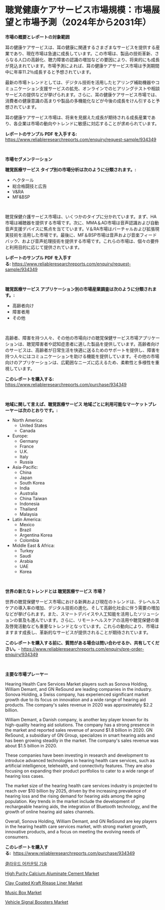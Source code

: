 <p><h1>聴覚健康ケアサービス市場規模：市場展望と市場予測（2024年から2031年）</h1></p><p><strong>市場の概要とレポートの対象範囲</strong></p>
<p><p>耳の健康ケアサービスは、耳の健康に関連するさまざまなサービスを提供する産業であり、現在市場は急速に成長しています。この市場は、製品の技術革新、さらなる人口の高齢化、聴力障害の認識の増加などの要因により、将来的にも成長が見込まれています。市場予測によれば、耳の健康ケアサービス市場は予測期間中に年率11.2％成長すると予想されています。</p><p>最新の市場トレンドとしては、デジタル技術を活用したヒアリング補助機器やコミュニケーション支援サービスの拡充、オンラインでのヒアリングテストや相談サービスの提供などが挙げられます。さらに、耳の健康ケアサービス市場では、消費者の健康意識の高まりや製品の多機能化などが今後の成長をけん引すると予想されています。</p><p>耳の健康ケアサービス市場は、将来を見据えた成長が期待される成長産業であり、各企業は市場の動向やトレンドに敏感に対応することが求められています。</p></p>
<p><strong>レポートのサンプル PDF を入手する:</strong> <a href="https://www.reliableresearchreports.com/enquiry/request-sample/934349">https://www.reliableresearchreports.com/enquiry/request-sample/934349</a></p>
<p>&nbsp;</p>
<p><strong>市場セグメンテーション</strong></p>
<p><strong>聴覚医療サービス タイプ別の市場分析は次のように分類されます。:</strong></p>
<p><ul><li>ヘクタール</li><li>総合格闘技と広告</li><li>V&RA</li><li>MF&BSP</li></ul></p>
<p>&nbsp;</p>
<p><p>聴覚保健介護サービス市場は、いくつかのタイプに分かれています。まず、HA市場は補聴器を提供する市場です。次に、MMA＆AD市場は音声認識および自動音声支援デバイスに焦点を当てています。V＆RA市場はバーチャルおよび拡張現実技術を活用した市場です。最後に、MF＆BSP市場は音声および音楽フィードバック、および音声処理技術を提供する市場です。これらの市場は、個々の要件と利用目的に応じて提供されています。</p></p>
<p><strong>レポートのサンプル PDF を入手する:</strong>&nbsp;<a href="https://www.reliableresearchreports.com/enquiry/request-sample/934349">https://www.reliableresearchreports.com/enquiry/request-sample/934349</a></p>
<p>&nbsp;</p>
<p><strong> 聴覚医療サービス アプリケーション別の市場産業調査は次のように分類されます。:</strong></p>
<p><ul><li>高齢者向け</li><li>障害者用</li><li>その他</li></ul></p>
<p>&nbsp;</p>
<p><p>高齢者、障害を持つ人々、その他の市場向けの聴覚保健サービス市場アプリケーションは、聴覚障害者や認知症患者に適した製品を提供しています。高齢者向けのサービスは、高齢者が日常生活を快適に送るためのサポートを提供し、障害を持つ人々にはコミュニケーションを助ける機能を提供しています。その他の市場向けのアプリケーションは、広範囲なニーズに応えるため、柔軟性と多様性を重視しています。</p></p>
<p><strong>このレポートを購入する:</strong>&nbsp; <a href="https://www.reliableresearchreports.com/purchase/934349">https://www.reliableresearchreports.com/purchase/934349</a></p>
<p>&nbsp;</p>
<p><strong>地域に関して言えば、聴覚医療サービス 地域ごとに利用可能なマーケットプレーヤーは次のとおりです。:</strong></p>
<p><ul>
    <li>
        North America:
        <ul>
            <li>United States</li>
            <li>Canada</li>
        </ul>
    </li>
    <li>
        Europe:
        <ul>
            <li>Germany</li>
            <li>France</li>
            <li>U.K.</li>
            <li>Italy</li>
            <li>Russia</li>
        </ul>
    </li>
    <li>
        Asia-Pacific:
        <ul>
            <li>China</li>
            <li>Japan</li>
            <li>South Korea</li>
            <li>India</li>
            <li>Australia</li>
            <li>China Taiwan</li>
            <li>Indonesia</li>
            <li>Thailand</li>
            <li>Malaysia</li>
        </ul>
    </li>
    <li>
        Latin America:
        <ul>
            <li>Mexico</li>
            <li>Brazil</li>
            <li>Argentina Korea</li>
            <li>Colombia</li>
        </ul>
    </li>
    <li>
        Middle East & Africa:
        <ul>
            <li>Turkey</li>
            <li>Saudi</li>
            <li>Arabia</li>
            <li>UAE</li>
            <li>Korea</li>
        </ul>
    </li>
    </ul></p>
<p>&nbsp;</p>
<p><strong>世界の新たなトレンドとは 聴覚医療サービス 市場？</strong></p>
<p><p>世界の聴覚保健サービス市場における新興および現在のトレンドは、テレヘルスケアの導入率の増加、デジタル技術の進化、そして高齢化社会に伴う需要の増加などが挙げられます。また、スマートデバイスや人工知能を活用したソリューションの普及も進んでいます。さらに、リモートヘルスケアの活用や聴覚保健の普及啓発活動なども重要なトレンドとなっています。これらの動向により、市場はますます成長し、革新的なサービスが提供されることが期待されています。</p></p>
<p><strong>このレポートを購入する前に、質問がある場合は問い合わせるか、共有してください。</strong>- <a href="https://www.reliableresearchreports.com/enquiry/pre-order-enquiry/934349">https://www.reliableresearchreports.com/enquiry/pre-order-enquiry/934349</a></p>
<p>&nbsp;</p>
<p><strong>主要な市場プレーヤー</strong></p>
<p><p>Hearing Health Care Services Market players such as Sonova Holding, William Demant, and GN ReSound are leading companies in the industry. Sonova Holding, a Swiss company, has experienced significant market growth due to its focus on innovation and a wide range of hearing aid products. The company's sales revenue in 2020 was approximately $2.2 billion.</p><p>William Demant, a Danish company, is another key player known for its high-quality hearing aid solutions. The company has a strong presence in the market and reported sales revenue of around $1.8 billion in 2020. GN ReSound, a subsidiary of GN Group, specializes in smart hearing aids and has been growing steadily in the market. The company's sales revenue was about $1.5 billion in 2020.</p><p>These companies have been investing in research and development to introduce advanced technologies in hearing health care services, such as artificial intelligence, telehealth, and connectivity features. They are also focusing on expanding their product portfolios to cater to a wide range of hearing loss cases.</p><p>The market size of the hearing health care services industry is projected to reach over $10 billion by 2025, driven by the increasing prevalence of hearing loss and the rising demand for hearing aids among the aging population. Key trends in the market include the development of rechargeable hearing aids, the integration of Bluetooth technology, and the growth of online hearing aid sales channels.</p><p>Overall, Sonova Holding, William Demant, and GN ReSound are key players in the hearing health care services market, with strong market growth, innovative products, and a focus on meeting the evolving needs of consumers.</p></p>
<p><strong>このレポートを購入する:</strong>&nbsp;&nbsp;<a href="https://www.reliableresearchreports.com/purchase/934349">https://www.reliableresearchreports.com/purchase/934349</a></p>
<p><p><a href="https://github.com/vsr06p4p49/Market-Research-Report-List-1/blob/main/4534831184477.md">클라우드 어카운팅 기술</a></p><p><a href="https://artistic-helicopter-ca9.notion.site/High-Purity-Calcium-Aluminate-Cement-Market-A-Comprehensive-Report-of-its-Market-Share-Growth-Tre-d634becc5dc7431b86185fb0652b9e0f">High Purity Calcium Aluminate Cement Market</a></p><p><a href="https://issuu.com/reportprime-2/docs/clay-coated-kraft-rlease-liner-market-size-2030.pp">Clay Coated Kraft Rlease Liner Market</a></p><p><a href="https://view.publitas.com/reportprime-1/music-box-market-size-growing-and-forecasted-for-period-from-2024-2031-and-provides-complete-market-analysis-of-this-market/">Music Box Market</a></p><p><a href="https://picayune-night-cbd.notion.site/Vehicle-Signal-Boosters-Market-Research-Report-Provides-Critical-Insights-that-can-help-Shape-Busine-f66ddce35aaf4285abff550f32aeb6e0">Vehicle Signal Boosters Market</a></p></p>